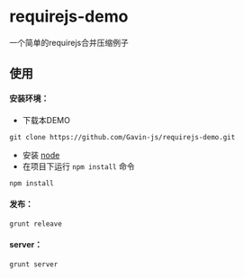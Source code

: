 # requirejs-demo
一个简单的requirejs合并压缩例子
## 使用
#### 安装环境：
- 下载本DEMO
```shell
git clone https://github.com/Gavin-js/requirejs-demo.git
```
- 安装 [node](https://nodejs.org/)
- 在项目下运行 `npm install` 命令
```shell
npm install
```
#### 发布：
```shell
grunt releave
```
#### server：
```shell
grunt server
```
